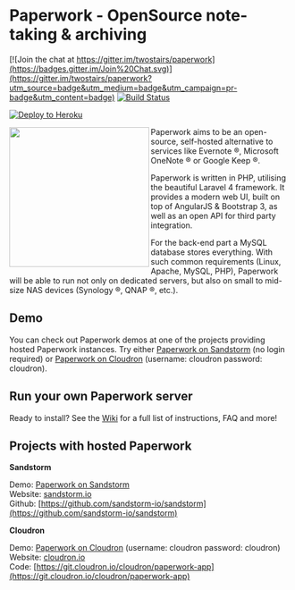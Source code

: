 Paperwork - OpenSource note-taking & archiving
==============================================

[![Join the chat at https://gitter.im/twostairs/paperwork](https://badges.gitter.im/Join%20Chat.svg)](https://gitter.im/twostairs/paperwork?utm_source=badge&utm_medium=badge&utm_campaign=pr-badge&utm_content=badge)
[![Build Status](https://travis-ci.org/twostairs/paperwork.svg?branch=master)](https://travis-ci.org/twostairs/paperwork)

[![Deploy to Heroku](https://www.herokucdn.com/deploy/button.png)](https://heroku.com/deploy?template=https://github.com/twostairs/paperwork/tree/deploy-heroku-develop)

<img src="https://raw.githubusercontent.com/twostairs/paperwork/master/paperwork-logo.png" width="250" align="left" />

Paperwork aims to be an open-source, self-hosted alternative to services like Evernote ®, Microsoft OneNote ® or Google Keep ®.

Paperwork is written in PHP, utilising the beautiful Laravel 4 framework. It provides a modern web UI, built on top of AngularJS & Bootstrap 3, as well as an open API for third party integration.

For the back-end part a MySQL database stores everything. With such common requirements (Linux, Apache, MySQL, PHP), Paperwork will be able to run not only on dedicated servers, but also on small to mid-size NAS devices (Synology ®, QNAP ®, etc.).

## Demo

You can check out Paperwork demos at one of the projects providing hosted Paperwork instances. Try either [Paperwork on Sandstorm](https://oasis.sandstorm.io/appdemo/vxe8awcxvtj6yu0vgjpm1tsaeu7x8v8tfp71tyvnm6ykkephu9q0) (no login required) or [Paperwork on Cloudron](https://my-demo.cloudron.me) (username: cloudron password: cloudron).

## Run your own Paperwork server

Ready to install? See the [Wiki](https://github.com/twostairs/paperwork/wiki) for a full list of instructions, FAQ and more!

## Projects with hosted Paperwork

**Sandstorm**

Demo: [Paperwork on Sandstorm](https://oasis.sandstorm.io/appdemo/vxe8awcxvtj6yu0vgjpm1tsaeu7x8v8tfp71tyvnm6ykkephu9q0)  
Website: [sandstorm.io](https://sandstorm.io)  
Github: [https://github.com/sandstorm-io/sandstorm](https://github.com/sandstorm-io/sandstorm)

**Cloudron**

Demo: [Paperwork on Cloudron](https://my-demo.cloudron.me) (username: cloudron password: cloudron)  
Website: [cloudron.io](https://cloudron.io)  
Code: [https://git.cloudron.io/cloudron/paperwork-app](https://git.cloudron.io/cloudron/paperwork-app)
